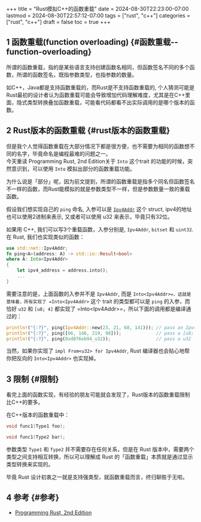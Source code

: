 +++
title = "Rust模拟C++的函数重载"
date = 2024-08-30T22:23:00-07:00
lastmod = 2024-08-30T22:57:12-07:00
tags = ["rust", "c++"]
categories = ["rust", "c++"]
draft = false
toc = true
+++

## <span class="section-num">1</span> 函数重载(function overloading) {#函数重载--function-overloading}

所谓的函数重载，指的是某些语言支持创建函数名相同，但函数签名不同的多个函数，所谓的函数签名，既指参数类型，也指参数的数量。 <br/>

如C++，Java都是支持函数重载的，而Rust是不支持函数重载的, 个人猜测可能是Rust最初的设计者认为函数重载可能会导致增加代码理解难度，尤其是在C++里面，隐式类型转换叠加函数重载，可能看代码都看不出实际调用的是哪个版本的函数。 <br/>


## <span class="section-num">2</span> Rust版本的函数重载 {#rust版本的函数重载}

但是我个人觉得函数重载在大部分情况下都是很方便，也不需要为相同的函数想不同的名字，毕竟命名是编程最难的问题之一。 <br/>
今天重读 Programming Rust, 2nd Edition关于 `Into` 这个trait 的功能的时候，突然意识到，可以使用 `Into` 模拟出部分的函数重载功能。 <br/>

为什么说是「部分」呢，因为前文提到，所谓的函数重载是指多个同名但函数签名不一样的函数，而Rust能模拟的就是参数类型不一样，但是参数数量一致的重载函数。 <br/>

假设我们想实现自己的 `ping` 命名, 入参可以是 [`Ipv4Addr`](https://doc.rust-lang.org/std/net/struct.Ipv4Addr.html) 这个 struct, ipv4的地址也可以使用2进制来表示, 又或者可以使用 u32 来表示，毕竟只有32位。 <br/>

如果用 C++, 我们可以写3个重载函数，入参分别是, `Ipv4Addr`, `bitset` 和 `uint32`. 在 Rust, 我们也实现类似的函数： <br/>

```rust
use std::net::Ipv4Addr;
fn ping<A>(address: A) -> std::io::Result<bool>
where A: Into<Ipv4Addr>
{
    let ipv4_address = address.into();
    ...
}
```

需要注意的是，上面函数的入参并不是 `Ipv4Addr`, 而是 `Into<Ipv4Addr>=，这就是意味着，所有实现了 =Into<Ipv4Addr>` 这个 trait 的类型都可以是 `ping` 的入参，而恰好 `u32` 和 `[u8; 4]` 都实现了 =Into&lt;Ipv4Addr&gt;=，所以下面的调用都是编译通过的： <br/>

```rust
println!("{:?}", ping(Ipv4Addr::new(23, 21, 68, 141))); // pass an Ipv4Addr
println!("{:?}", ping([66, 146, 219, 98]));             // pass a [u8; 4]
println!("{:?}", ping(0xd076eb94_u32));                 // pass a u32
```

当然，如果你实现了 `impl From<u32> for Ipv4Addr`, Rust 编译器也会贴心地帮你把反向的 `Into<Ipv4Addr>` 也实现掉。 <br/>


## <span class="section-num">3</span> 限制 {#限制}

看完上面的函数实现，有经验的朋友可能就会发现了，Rust版本的函数重载限制比C++的要多。 <br/>

在C++版本的函数重载中： <br/>

```c++
void func1(Type1 foo);

void func1(Type2 bar);
```

参数类型 `Type1` 和 `Type2` 并不需要存在任何关系，但是在 Rust 版本中，需要两个类型之间支持相互转换，所以可以理解成 Rust 的「函数重载」本质就是通过显示类型转换来实现的。 <br/>

毕竟 Rust 设计初衷之一就是支持强类型，就函数重载而言，终归聊胜于无啦。 <br/>


## <span class="section-num">4</span> 参考 {#参考}

-   [Programming Rust, 2nd Edition](https://www.oreilly.com/library/view/programming-rust-2nd/9781492052586/) <br/>

